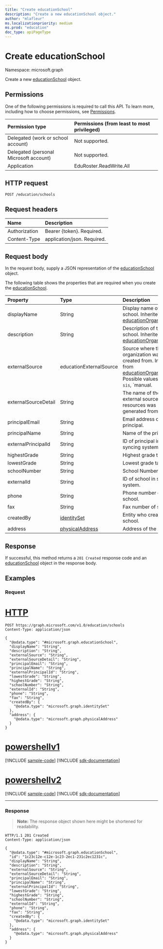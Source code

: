 ```yaml
---
title: "Create educationSchool"
description: "Create a new educationSchool object."
author: "mlafleur"
ms.localizationpriority: medium
ms.prod: "education"
doc_type: apiPageType
---
```


# Create educationSchool

Namespace: microsoft.graph

Create a new [educationSchool](../resources/educationschool.md) object.

## Permissions

One of the following permissions is required to call this API. To learn more, including how to choose permissions, see [Permissions](/graph/permissions-reference).

| Permission type                        | Permissions (from least to most privileged) |
| :------------------------------------- | :------------------------------------------ |
| Delegated (work or school account)     | Not supported.                              |
| Delegated (personal Microsoft account) | Not supported.                              |
| Application                            | EduRoster.ReadWrite.All                     |

## HTTP request

<!-- {
  "blockType": "ignored"
}
-->

```http
POST /education/schools
```

## Request headers

| Name          | Description                 |
| :------------ | :-------------------------- |
| Authorization | Bearer {token}. Required.   |
| Content-Type  | application/json. Required. |

## Request body

In the request body, supply a JSON representation of the [educationSchool](../resources/educationschool.md) object.

The following table shows the properties that are required when you create the [educationSchool](../resources/educationschool.md).

| Property             | Type                                               | Description                                                                                                                                                          |
| :------------------- | :------------------------------------------------- | :------------------------------------------------------------------------------------------------------------------------------------------------------------------- |
| displayName          | String                                             | Display name of the school. Inherited from [educationOrganization](../resources/educationorganization.md).                                                           |
| description          | String                                             | Description of the school. Inherited from [educationOrganization](../resources/educationorganization.md).                                                            |
| externalSource       | educationExternalSource                            | Source where this organization was created from. Inherited from [educationOrganization](../resources/educationorganization.md). Possible values are: `sis`, `manual. |
| externalSourceDetail | String                                             | The name of the external source this resources was generated from.                                                                                                   |
| principalEmail       | String                                             | Email address of the principal.                                                                                                                                      |
| principalName        | String                                             | Name of the principal.                                                                                                                                               |
| externalPrincipalId  | String                                             | ID of principal in syncing system.                                                                                                                                   |
| highestGrade         | String                                             | Highest grade taught.                                                                                                                                                |
| lowestGrade          | String                                             | Lowest grade taught.                                                                                                                                                 |
| schoolNumber         | String                                             | School Number.                                                                                                                                                       |
| externalId           | String                                             | ID of school in syncing system.                                                                                                                                      |
| phone                | String                                             | Phone number of school.                                                                                                                                              |
| fax                  | String                                             | Fax number of school.                                                                                                                                                |
| createdBy            | [identitySet](../resources/identityset.md)         | Entity who created the school.                                                                                                                                       |
| address              | [physicalAddress](../resources/physicaladdress.md) | Address of the school.                                                                                                                                               |

## Response

If successful, this method returns a `201 Created` response code and an [educationSchool](../resources/educationschool.md) object in the response body.

## Examples

### Request


# [HTTP](#tab/http)
<!-- {
  "blockType": "request",
  "name": "create_educationschool_from_"
}
-->

```http
POST https://graph.microsoft.com/v1.0/education/schools
Content-Type: application/json

{
  "@odata.type": "#microsoft.graph.educationSchool",
  "displayName": "String",
  "description": "String",
  "externalSource": "String",
  "externalSourceDetail": "String",
  "principalEmail": "String",
  "principalName": "String",
  "externalPrincipalId": "String",
  "lowestGrade": "String",
  "highestGrade": "String",
  "schoolNumber": "String",
  "externalId": "String",
  "phone": "String",
  "fax": "String",
  "createdBy": {
    "@odata.type": "microsoft.graph.identitySet"
  },
  "address": {
    "@odata.type": "microsoft.graph.physicalAddress"
  }
}
```

# [powershellv1](#tab/powershellv1)
[!INCLUDE [sample-code](../includes/snippets/powershellv1/create-educationschool-from--powershellv1-snippets.md)]
[!INCLUDE [sdk-documentation](../includes/snippets/snippets-sdk-documentation-link.md)]

# [powershellv2](#tab/powershellv2)
[!INCLUDE [sample-code](../includes/snippets/powershellv2/create-educationschool-from--powershellv2-snippets.md)]
[!INCLUDE [sdk-documentation](../includes/snippets/snippets-sdk-documentation-link.md)]

---


### Response

> **Note:** The response object shown here might be shortened for readability.

<!-- {
  "blockType": "response",
  "truncated": true,
  "@odata.type": "microsoft.graph.educationSchool"
}
-->

```http
HTTP/1.1 201 Created
Content-Type: application/json

{
  "@odata.type": "#microsoft.graph.educationSchool",
  "id": "1c23c12e-c12e-1c23-2ec1-231c2ec1231c",
  "displayName": "String",
  "description": "String",
  "externalSource": "String",
  "externalSourceDetail": "String",
  "principalEmail": "String",
  "principalName": "String",
  "externalPrincipalId": "String",
  "lowestGrade": "String",
  "highestGrade": "String",
  "schoolNumber": "String",
  "externalId": "String",
  "phone": "String",
  "fax": "String",
  "createdBy": {
    "@odata.type": "microsoft.graph.identitySet"
  },
  "address": {
    "@odata.type": "microsoft.graph.physicalAddress"
  }
}
```
